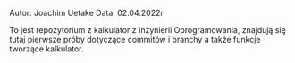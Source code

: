 Autor: Joachim Uetake
Data: 02.04.2022r

To jest repozytorium z kalkulator z Inżynierii Oprogramowania, 
znajdują się tutaj pierwsze próby dotyczące commitów i branchy a także
funkcje tworzące kalkulator.
